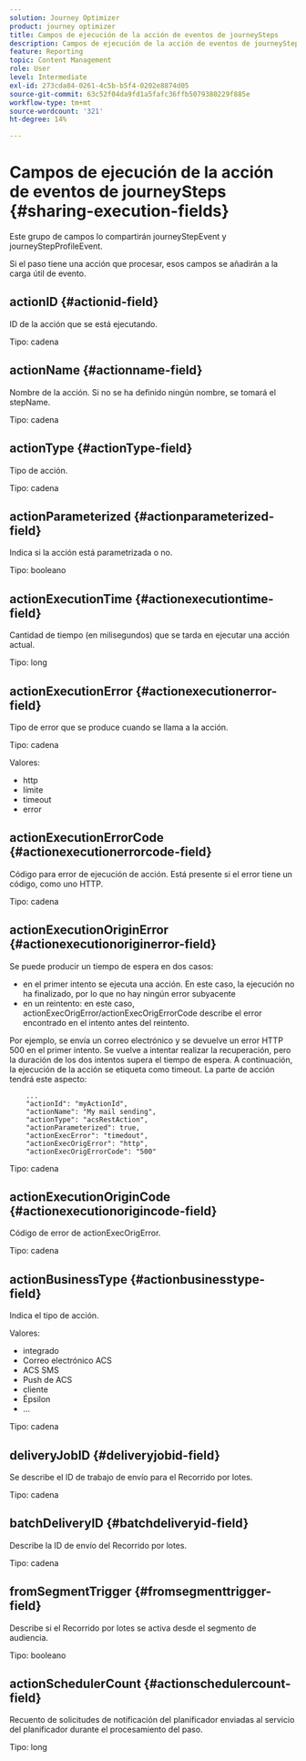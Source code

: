```yaml
---
solution: Journey Optimizer
product: journey optimizer
title: Campos de ejecución de la acción de eventos de journeySteps
description: Campos de ejecución de la acción de eventos de journeySteps
feature: Reporting
topic: Content Management
role: User
level: Intermediate
exl-id: 273cda84-0261-4c5b-b5f4-0202e8874d05
source-git-commit: 63c52f04da9fd1a5fafc36ffb5079380229f885e
workflow-type: tm+mt
source-wordcount: '321'
ht-degree: 14%

---
```


# Campos de ejecución de la acción de eventos de journeySteps {#sharing-execution-fields}

Este grupo de campos lo compartirán journeyStepEvent y journeyStepProfileEvent.

Si el paso tiene una acción que procesar, esos campos se añadirán a la carga útil de evento.

## actionID {#actionid-field}

ID de la acción que se está ejecutando.

Tipo: cadena

## actionName {#actionname-field}

Nombre de la acción. Si no se ha definido ningún nombre, se tomará el stepName.

Tipo: cadena

## actionType {#actionType-field}

Tipo de acción.

Tipo: cadena

## actionParameterized {#actionparameterized-field}

Indica si la acción está parametrizada o no.

Tipo: booleano

## actionExecutionTime {#actionexecutiontime-field}

Cantidad de tiempo (en milisegundos) que se tarda en ejecutar una acción actual.

Tipo: long

## actionExecutionError {#actionexecutionerror-field}

Tipo de error que se produce cuando se llama a la acción.

Tipo: cadena

Valores:
* http
* límite
* timeout
* error

## actionExecutionErrorCode {#actionexecutionerrorcode-field}

Código para error de ejecución de acción. Está presente si el error tiene un código, como uno HTTP.

Tipo: cadena

## actionExecutionOriginError {#actionexecutionoriginerror-field}

Se puede producir un tiempo de espera en dos casos:

* en el primer intento se ejecuta una acción. En este caso, la ejecución no ha finalizado, por lo que no hay ningún error subyacente
* en un reintento: en este caso, actionExecOrigError/actionExecOrigErrorCode describe el error encontrado en el intento antes del reintento.

Por ejemplo, se envía un correo electrónico y se devuelve un error HTTP 500 en el primer intento. Se vuelve a intentar realizar la recuperación, pero la duración de los dos intentos supera el tiempo de espera. A continuación, la ejecución de la acción se etiqueta como timeout. La parte de acción tendrá este aspecto:

```
    ...
    "actionId": "myActionId",
    "actionName": "My mail sending",
    "actionType": "acsRestAction",
    "actionParameterized": true,
    "actionExecError": "timedout",
    "actionExecOrigError": "http",
    "actionExecOrigErrorCode": "500"
```

Tipo: cadena

## actionExecutionOriginCode {#actionexecutionorigincode-field}

Código de error de actionExecOrigError.

Tipo: cadena

## actionBusinessType {#actionbusinesstype-field}

Indica el tipo de acción.

Valores:

* integrado
* Correo electrónico ACS
* ACS SMS
* Push de ACS
* cliente
* Épsilon
* ...

Tipo: cadena

## deliveryJobID {#deliveryjobid-field}

Se describe el ID de trabajo de envío para el Recorrido por lotes.

Tipo: cadena

## batchDeliveryID {#batchdeliveryid-field}

Describe la ID de envío del Recorrido por lotes.

Tipo: cadena

## fromSegmentTrigger {#fromsegmenttrigger-field}

Describe si el Recorrido por lotes se activa desde el segmento de audiencia.

Tipo: booleano

## actionSchedulerCount {#actionschedulercount-field}

Recuento de solicitudes de notificación del planificador enviadas al servicio del planificador durante el procesamiento del paso.

Tipo: long
